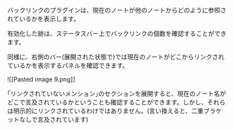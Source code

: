 バックリンクのプラグインは、現在のノートが他のノートからどのように参照されているかを表示します。

有効化した跡は、ステータスバー上でバックリンクの個数を確認することができます。

同様に、右側のバー(展開された状態で)では現在のノートがどこからリンクされているかを表示するパネルを確認できます。

![[Pasted image 9.png]]

｢リンクされていないメンション｣のセクションを展開すると、現在のノート名がどこで言及されているかということも確認することができます。しかし、それらは明示的にリンクされているわけではありません。(言い換えると、二重ブラケットなしで言及されています)
